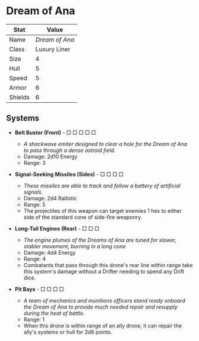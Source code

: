 # Dream of Ana

| Stat    | Value          |
| ------- | -------------- |
| Name    | *Dream of Ana* |
| Class   | Luxury Liner   |
| Size    | 4              |
| Hull    | 5              |
| Speed   | 5              |
| Armor   | 6              |
| Shields | 6              |

## Systems

- **Belt Buster (Front)** - □ □ □ □ □
	- *A shackwave emiter designed to clear a hole for the Dream of Ana to pass through a dense astroid field.*
	- Damage: 2d10 Energy
	- Range: 3

- **Signal-Seeking Missiles (Sides)** - □ □ □ □
	- *These missiles are able to track and follow a battery of artificial signals.*
	- Damage: 2d4 Ballistic
	- Range: 5
	- The projectiles of this weapon can target enemies 1 hex to either side of the standard cone of side-fire weaponry.

- **Long-Tail Engines (Rear)** - □ □ □
	- *The engine plumes of the Dreams of Ana are tuned for slower, stabler movement, burning in a long cone*
	- Damage: 4d4 Energy
	- Range: 4
	- Combatants that pass through this drone's rear line within range take this system's damage without a Drifter needing to spend any Drift dice.

- **Pit Bays** - □ □ □ □
	- *A team of mechanics and munitions officers stand ready onboard the Dream of Ana to provide much needed repair and resupply during the heat of battle.*
	- Range: 1
	- When this drone is within range of an ally drone, it can repair the ally's systems or hull for 2d6 points.

